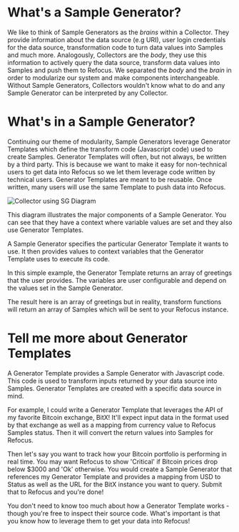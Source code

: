 # What's a Sample Generator?

We like to think of Sample Generators as the *brains* within a Collector. They provide information about the data source (e.g URI), user login credentials for the data source, transformation code to turn data values into Samples and much more. Analogously, Collectors are the *body*, they use this information to actively query the data source, transform data values into Samples and push them to Refocus.  We separated the *body* and the *brain* in order to modularize our system and make components interchangeable. Without Sample Generators, Collectors wouldn't know what to do and any Sample Generator can be interpreted by any Collector.

# What's in a Sample Generator?

Continuing our theme of modularity, Sample Generators leverage Generator Templates which define the transform code (Javascript code) used to create Samples. Generator Templates will often, but not always, be written by a third party. This is because we want to make it easy for non-technical users to get data into Refocus so we let them leverage code written by technical users. Generator Templates are meant to be reusable. Once written, many users will use the same Template to push data into Refocus. 

![Collector using SG Diagram](../assets/SGDiagram.jpeg)

This diagram illustrates the major components of a Sample Generator. You can see that they have a context where variable values are set and they also use Generator Templates. 

A Sample Generator specifies the particular Generator Template it wants to use. It then provides values to context variables that the Generator Template uses to execute its code.

In this simple example, the Generator Template returns an array of greetings that the user provides. The variables are user configurable and depend on the values set in the Sample Generator. 

The result here is an array of greetings but in reality, transform functions will return an array of Samples which will be sent to your Refocus instance. 

# Tell me more about Generator Templates

A Generator Template provides a Sample Generator with Javascript code. This code is used to transform inputs returned by your data source into Samples. Generator Templates are created with a specific data source in mind.

For example, I could write a Generator Template that leverages the API of my favorite Bitcoin exchange, BitX! It'll expect input data in the format used by that exchange as well as a mapping from currency value to Refocus Samples status. Then it will convert the return values into Samples for Refocus. 

Then let's say you want to track how your Bitcoin portfolio is performing in real time. You may want Refocus to show 'Critical' if Bitcoin prices drop below $3000 and 'Ok' otherwise. You would create a Sample Generator that references my Generator Template and provides a mapping from USD to Status as well as the URL for the BitX instance you want to query. Submit that to Refocus and you're done!

You don't need to know too much about how a Generator Template works - though you're free to inspect their source code.
What's important is that you know how to leverage them to get your data into Refocus!